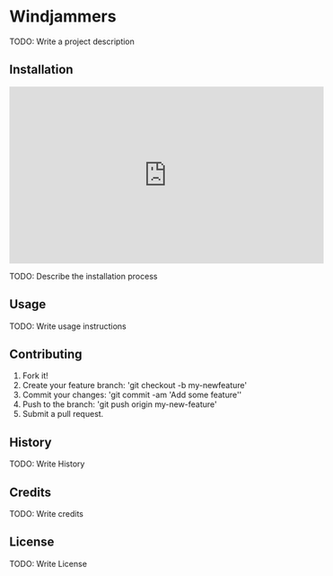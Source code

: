 # Windjammers

TODO: Write a project description

## Installation

<iframe width="560" height="315" src="https://www.youtube.com/watch?v=Y6pbwwpxGAo" title="YouTube video player"
frameborder="0" allow="accelerometer; autoplay; clipboard-write; encrypted-media; gyroscope;
picture-in-picture" allowfullscreen></iframe>

TODO: Describe the installation process

## Usage

TODO: Write usage instructions

## Contributing

1. Fork it!
2. Create your feature branch: 'git checkout -b my-newfeature'
3. Commit your changes: 'git commit -am 'Add some feature''
4. Push to the branch: 'git push origin my-new-feature'
5. Submit a pull request.

## History

TODO: Write History

## Credits

TODO: Write credits

## License

TODO: Write License
